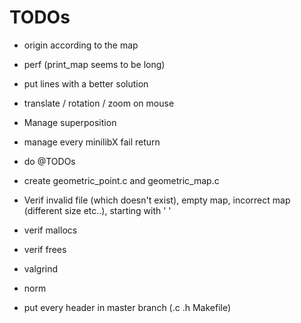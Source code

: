 # TODOs
- origin according to the map

- perf (print_map seems to be long)
- put lines with a better solution

- translate / rotation / zoom on mouse
- Manage superposition
- manage every minilibX fail return
- do @TODOs
- create geometric_point.c and geometric_map.c
- Verif invalid file (which doesn't exist), empty map, incorrect map (different size etc..), starting with ' '
- verif mallocs
- verif frees
- valgrind
- norm
- put every header in master branch (.c .h Makefile)
